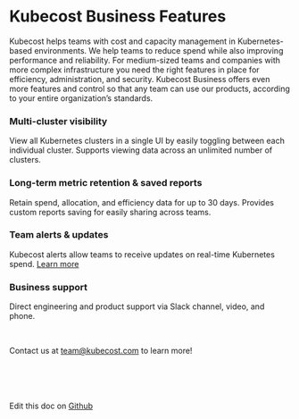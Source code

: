 Kubecost Business Features
==========================

Kubecost helps teams with cost and capacity management in Kubernetes-based environments. 
We help teams to reduce spend while also improving performance and reliability. 
For medium-sized teams and companies with more complex infrastructure you need the right features in place for efficiency, administration, and security. 
Kubecost Business offers even more features and control so that any team can use our products, according to your entire organization’s standards.

### Multi-cluster visibility
View all Kubernetes clusters in a single UI by easily toggling between each individual cluster. 
Supports viewing data across an unlimited number of clusters.

### Long-term metric retention & saved reports  
Retain spend, allocation, and efficiency data for up to 30 days. Provides custom reports saving for easily sharing across teams.

### Team alerts & updates
Kubecost alerts allow teams to receive updates on real-time Kubernetes spend. [Learn more](https://github.com/kubecost/docs/blob/main/alerts.md)

### Business support   
Direct engineering and product support via Slack channel, video, and phone. 

<br/>  

Contact us at [team@kubecost.com](team@kubecost.com) to learn more!
<br/><br/><br/><br/><br/>

Edit this doc on [Github](https://github.com/kubecost/docs/blob/main/business.md)

<!--- {"article":"4407595937175","section":"4402829033367","permissiongroup":"1500001277122"} --->